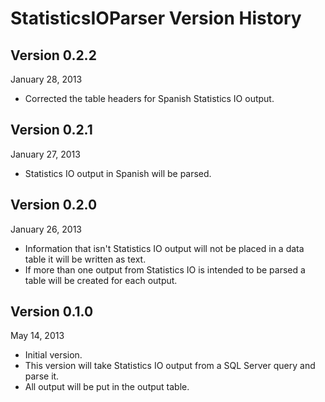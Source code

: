 # StatisticsIOParser Version History #

## Version 0.2.2 ##
January 28, 2013

- Corrected the table headers for Spanish Statistics IO output. 

## Version 0.2.1 ##
January 27, 2013

- Statistics IO output in Spanish will be parsed. 

## Version 0.2.0 ##
January 26, 2013

- Information that isn't Statistics IO output will not be placed in a data table it will be written as text. 
- If more than one output from Statistics IO is intended to be parsed a table will be created for each output.

## Version 0.1.0 ##
May 14, 2013

- Initial version. 
- This version will take Statistics IO output from a SQL Server query and parse it. 
- All output will be put in the output table.
